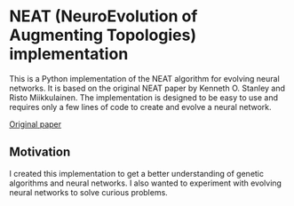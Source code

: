 # NEAT (NeuroEvolution of Augmenting Topologies) implementation

This is a Python implementation of the NEAT algorithm for evolving neural networks. It is based on the original NEAT paper by Kenneth O. Stanley and Risto Miikkulainen. The implementation is designed to be easy to use and requires only a few lines of code to create and evolve a neural network.

[Original paper](https://nn.cs.utexas.edu/downloads/papers/stanley.ec02.pdf)

## Motivation

I created this implementation to get a better understanding of genetic algorithms and neural networks. I also wanted to experiment with evolving neural networks to solve curious problems.
